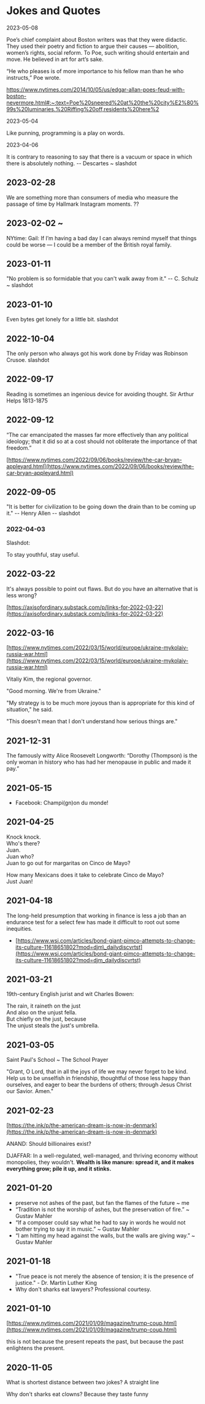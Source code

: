 # Jokes and Quotes

2023-05-08

Poe’s chief complaint about Boston writers was that they were didactic. They used their poetry and fiction to argue their causes — abolition, women’s rights, social reform. To Poe, such writing should entertain and move. He believed in art for art’s sake.  

“He who pleases is of more importance to his fellow man than he who instructs,” Poe wrote.  

https://www.nytimes.com/2014/10/05/us/edgar-allan-poes-feud-with-boston-nevermore.html#:~:text=Poe%20sneered%20at%20the%20city%E2%80%99s%20luminaries.%20Riffing%20off,residents%20here%2  

2023-05-04

Like punning, programming is a play on words.

2023-04-06

It is contrary to reasoning to say that there is a vacuum or space in which there is absolutely nothing. -- Descartes ~ slashdot

## 2023-02-28

We are something more than consumers of media who measure the passage of time by Hallmark Instagram moments. ??

## 2023-02-02 ~

NYtime: Gail: If I’m having a bad day I can always remind myself that things could be worse — I could be a member of the British royal family.

## 2023-01-11

"No problem is so formidable that you can't walk away from it." -- C. Schulz ~ slashdot

## 2023-01-10

Even bytes get lonely for a little bit. slashdot

## 2022-10-04

The only person who always got his work done by Friday was Robinson Crusoe. slashdot

## 2022-09-17

Reading is sometimes an ingenious device for avoiding thought. Sir Arthur Helps 1813-1875 

## 2022-09-12

“The car emancipated the masses far more effectively than any political ideology; that it did so at a cost should not obliterate the importance of that freedom.”

[https://www.nytimes.com/2022/09/06/books/review/the-car-bryan-appleyard.html](https://www.nytimes.com/2022/09/06/books/review/the-car-bryan-appleyard.html)

## 2022-09-05

"It is better for civilization to be going down the drain than to be coming up it." -- Henry Allen -- slashdot

### 2022-04-03

Slashdot:

To stay youthful, stay useful.

## 2022-03-22 

It's always possible to point out flaws. But do you have an alternative that is less wrong?

[https://axisofordinary.substack.com/p/links-for-2022-03-22](https://axisofordinary.substack.com/p/links-for-2022-03-22)

## 2022-03-16

[https://www.nytimes.com/2022/03/15/world/europe/ukraine-mykolaiv-russia-war.html](https://www.nytimes.com/2022/03/15/world/europe/ukraine-mykolaiv-russia-war.html)

Vitaliy Kim, the regional governor.

"Good morning. We're from Ukraine."

"My strategy is to be much more joyous than is appropriate for this kind of situation," he said.

"This doesn't mean that I don't understand how serious things are."

## 2021-12-31

The famously witty Alice Roosevelt Longworth: “Dorothy (Thompson) is the only woman in history who has had her menopause in public and made it pay.”

## 2021-05-15

* Facebook: Champi(gn)on du monde!

## 2021-04-25

Knock knock.  
Who's there?  
Juan.  
Juan who?  
Juan to go out for margaritas on Cinco de Mayo?

How many Mexicans does it take to celebrate Cinco de Mayo?  
Just Juan!

## 2021-04-18

The long-held presumption that working in finance is less a job than an endurance test for a select few has made it difficult to root out some inequities.

* [https://www.wsj.com/articles/bond-giant-pimco-attempts-to-change-its-culture-11618651802?mod=djm\_dailydiscvrtst](https://www.wsj.com/articles/bond-giant-pimco-attempts-to-change-its-culture-11618651802?mod=djm_dailydiscvrtst)

## 2021-03-21

19th-century English jurist and wit Charles Bowen:

The rain, it raineth on the just  
And also on the unjust fella.  
But chiefly on the just, because  
The unjust steals the just's umbrella.

## 2021-03-05

Saint Paul's School ~ The School Prayer

"Grant, O Lord, that in all the joys of life we may never forget to be kind. Help us to be unselfish in friendship, thoughtful of those less happy than ourselves, and eager to bear the burdens of others; through Jesus Christ our Savior. Amen."

## 2021-02-23

[https://the.ink/p/the-american-dream-is-now-in-denmark](https://the.ink/p/the-american-dream-is-now-in-denmark)

ANAND: Should billionaires exist?

DJAFFAR: In a well-regulated, well-managed, and thriving economy without monopolies, they wouldn't. **Wealth is like manure: spread it, and it makes everything grow; pile it up, and it stinks.**

## 2021-01-20

* preserve not ashes of the past, but fan the flames of the future ~ me
* “Tradition is not the worship of ashes, but the preservation of fire.” ~ Gustav Mahler
* “If a composer could say what he had to say in words he would not bother trying to say it in music.” ~ Gustav Mahler
* “I am hitting my head against the walls, but the walls are giving way.” ~ Gustav Mahler

## 2021-01-18

* "True peace is not merely the absence of tension; it is the presence of justice." - Dr. Martin Luther King
* Why don't sharks eat lawyers? Professional courtesy.

## 2021-01-10

[https://www.nytimes.com/2021/01/09/magazine/trump-coup.html](https://www.nytimes.com/2021/01/09/magazine/trump-coup.html)

this is not because the present repeats the past, but because the past enlightens the present.

## 2020-11-05

What is shortest distance between two jokes? A straight line

Why don't sharks eat clowns? Because they taste funny